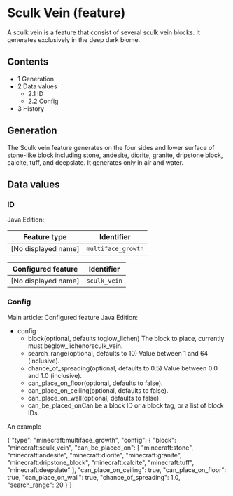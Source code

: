 # Sculk Vein (feature)
A sculk vein is a feature that consist of several sculk vein blocks. It generates exclusively in the deep dark biome.

## Contents
- 1 Generation
- 2 Data values
	- 2.1 ID
	- 2.2 Config
- 3 History

## Generation
The Sculk vein feature generates on the four sides and lower surface of stone-like block including stone, andesite, diorite, granite, dripstone block, calcite, tuff, and deepslate. It generates only in air and water.

## Data values
### ID
Java Edition:

| Feature type        | Identifier         |
|---------------------|--------------------|
| [No displayed name] | `multiface_growth` |

| Configured feature  | Identifier   |
|---------------------|--------------|
| [No displayed name] | `sculk_vein` |

### Config
Main article: Configured feature
Java Edition:

- config
	- block(optional, defaults toglow_lichen) The block to place, currently must beglow_lichenorsculk_vein.
	- search_range(optional, defaults to 10) Value between 1 and 64 (inclusive).
	- chance_of_spreading(optional, defaults to 0.5) Value between 0.0 and 1.0 (inclusive).
	- can_place_on_floor(optional, defaults to false).
	- can_place_on_ceiling(optional, defaults to false).
	- can_place_on_wall(optional, defaults to false).
	- can_be_placed_onCan be a block ID or a block tag, or a list of block IDs.


An example

{
  "type": "minecraft:multiface_growth",
  "config": {
    "block": "minecraft:sculk_vein",
    "can_be_placed_on": [
      "minecraft:stone",
      "minecraft:andesite",
      "minecraft:diorite",
      "minecraft:granite",
      "minecraft:dripstone_block",
      "minecraft:calcite",
      "minecraft:tuff",
      "minecraft:deepslate"
    ],
    "can_place_on_ceiling": true,
    "can_place_on_floor": true,
    "can_place_on_wall": true,
    "chance_of_spreading": 1.0,
    "search_range": 20
  }
}




